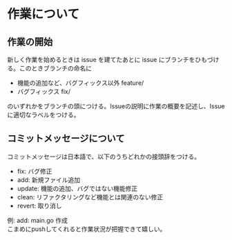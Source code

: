 # 作業について
## 作業の開始
新しく作業を始めるときは issue を建てたあとに issue にブランチをひもづける。このときブランチの命名に  
- 機能の追加など、バグフィックス以外 feature/
- バグフィックス fix/

のいずれかをブランチの頭につける。Issueの説明に作業の概要を記述し、Issue に適切なラベルをつける。

## コミットメッセージについて
コミットメッセージは日本語で、以下のうちどれかの接頭辞をつける。

- fix: バグ修正
- add: 新規ファイル追加
- update: 機能の追加、バグではない機能修正
- clean: リファクタリングなど機能とは関連のない修正
- revert: 取り消し

例: add: main.go 作成  
こまめにpushしてくれると作業状況が把握できて嬉しい。

